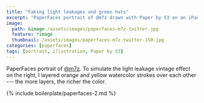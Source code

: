 ```yaml
---
title: "Faking light leakages and green hats"
excerpt: "PaperFaces portrait of @m7z drawn with Paper by 53 on an iPad."
image: 
  path: &image /assets/images/paperfaces-m7z-twitter.jpg 
  feature: *image
  thumbnail: /assets/images/paperfaces-m7z-twitter-150.jpg
categories: [paperfaces]
tags: [portrait, illustration, Paper by 53]
---
```


PaperFaces portrait of [@m7z](https://twitter.com/m7z). To simulate the light leakage vintage effect on the right, I layered orange and yellow watercolor strokes over each other --- the more layers, the richer the color.

{% include boilerplate/paperfaces-2.md %}
